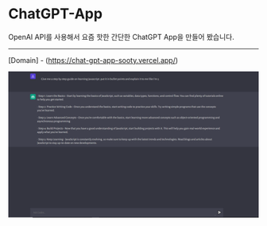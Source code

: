 # ChatGPT-App

OpenAI API를 사용해서 요즘 핫한 간단한 ChatGPT App을 만들어 봤습니다.

---

[Domain] - (https://chat-gpt-app-sooty.vercel.app/)

![page](https://raw.githubusercontent.com/Goat95/ChatGPT-App/main/client/assets/chatgpt-app.PNG)
